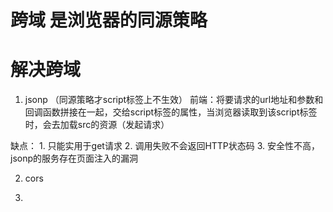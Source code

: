 # 跨域 是浏览器的同源策略


# 解决跨域
1. jsonp （同源策略才script标签上不生效）
前端：将要请求的url地址和参数和回调函数拼接在一起，交给script标签的属性，当浏览器读取到该script标签时，会去加载src的资源（发起请求）

缺点：
    1. 只能实用于get请求
    2. 调用失败不会返回HTTP状态码
    3. 安全性不高，jsonp的服务存在页面注入的漏洞


2. cors



3. 